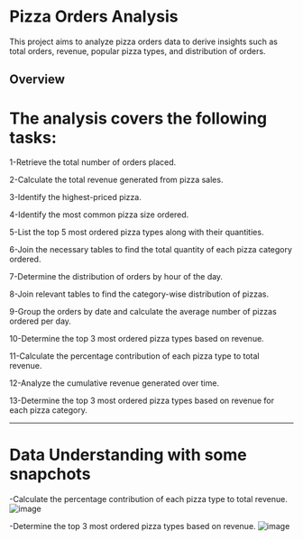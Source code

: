 # Pizza Orders Analysis

This project aims to analyze pizza orders data to derive insights such as total orders, revenue, popular pizza types, and distribution of orders.

## Overview
# The analysis covers the following tasks:
1-Retrieve the total number of orders placed.

2-Calculate the total revenue generated from pizza sales.

3-Identify the highest-priced pizza.

4-Identify the most common pizza size ordered.

5-List the top 5 most ordered pizza types along with their quantities.

6-Join the necessary tables to find the total quantity of each pizza category ordered.

7-Determine the distribution of orders by hour of the day.

8-Join relevant tables to find the category-wise distribution of pizzas.

9-Group the orders by date and calculate the average number of pizzas ordered per day.

10-Determine the top 3 most ordered pizza types based on revenue.

11-Calculate the percentage contribution of each pizza type to total revenue.

12-Analyze the cumulative revenue generated over time.

13-Determine the top 3 most ordered pizza types based on revenue for each pizza category.

---------------------------------------------------------------------------
# Data Understanding with some snapchots
-Calculate the percentage contribution of each pizza type to total revenue.
![image](https://github.com/user-attachments/assets/297f0c01-0a23-4251-ae2b-1ea6cf9ca52e)

-Determine the top 3 most ordered pizza types based on revenue.
![image](https://github.com/user-attachments/assets/88daf66d-ab71-4e6f-801a-2e5d9f6a73fb)







